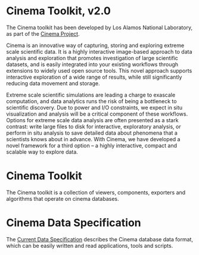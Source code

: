 # Cinema Toolkit, v2.0

The Cinema toolkit has been developed by Los Alamos National Laboratory, as part
of the [Cinema Project](http://cinemascience.org). 

Cinema is an innovative way of capturing, storing and exploring extreme scale
scientific data. It is a highly interactive image-based approach to data
analysis and exploration that promotes investigation of large scientific
datasets, and is easily integrated into your existing workflows through
extensions to widely used open source tools. This novel approach supports
interactive exploration of a wide range of results, while still significantly
reducing data movement and storage.

Extreme scale scientific simulations are leading a charge to exascale
computation, and data analytics runs the risk of being a bottleneck to
scientific discovery. Due to power and I/O constraints, we expect in situ
visualization and analysis will be a critical component of these workflows.
Options for extreme scale data analysis are often presented as a stark
contrast: write large files to disk for interactive, exploratory analysis, or
perform in situ analysis to save detailed data about phenomena that a
scientists knows about in advance. With Cinema, we have developed a novel
framework for a third option – a highly interactive, compact and scalable way
to explore data.

# Cinema Toolkit

The Cinema toolkit is a collection of viewers, components, exporters and algorithms
that operate on cinema databases.

# Cinema Data Specification

The [Current Data Specification](https://github.com/cinemascience/cinema/blob/master/specs/dietrich/01/cinema_specD_v012.pdf) describes the Cinema database data format, which can be easily written and read applications, tools and scripts.
